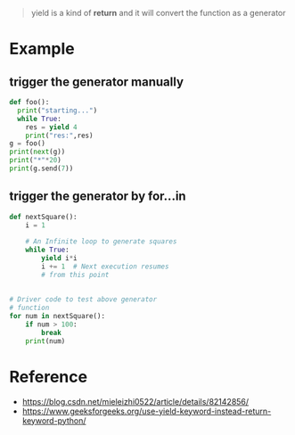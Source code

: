 > yield is a kind of **return** and it will convert the function as a generator
# Example
## trigger the generator manually
```python
def foo():
  print("starting...")
  while True:
    res = yield 4
    print("res:",res)
g = foo()
print(next(g))
print("*"*20)
print(g.send(7))
```
## trigger the generator by for...in
```python
def nextSquare():
    i = 1
 
    # An Infinite loop to generate squares
    while True:
        yield i*i
        i += 1  # Next execution resumes
        # from this point
 
 
# Driver code to test above generator
# function
for num in nextSquare():
    if num > 100:
        break
    print(num)
```

# Reference
- https://blog.csdn.net/mieleizhi0522/article/details/82142856/
- https://www.geeksforgeeks.org/use-yield-keyword-instead-return-keyword-python/
